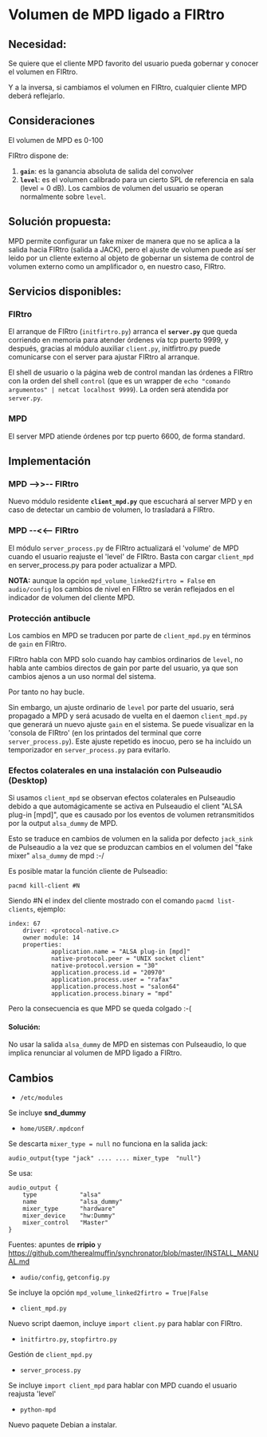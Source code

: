 # Volumen de MPD ligado a FIRtro

## Necesidad:

Se quiere que el cliente MPD favorito del usuario pueda gobernar y conocer el volumen en FIRtro. 

Y a la inversa, si cambiamos el volumen en FIRtro, cualquier cliente MPD deberá reflejarlo.

## Consideraciones

El volumen de MPD es 0-100 

FIRtro dispone de:
1. **`gain`**: es la ganancia absoluta de salida del convolver
2. **`level`**: es el volumen calibrado para un cierto SPL de referencia en sala (level = 0 dB). Los cambios de volumen del usuario se operan normalmente sobre `level`.

## Solución propuesta: 

MPD permite configurar un fake mixer de manera que no se aplica a la salida hacia FIRtro (salida a JACK), pero el ajuste de volumen puede así ser leido por un cliente externo al objeto de gobernar un sistema de control de volumen externo como un amplificador o, en nuestro caso, FIRtro.

## Servicios disponibles:

### FIRtro

El arranque de FIRtro (`initfirtro.py`) arranca el **`server.py`** que queda corriendo en memoria para atender órdenes vía tcp puerto 9999, y después, gracias al módulo auxiliar `client.py`, initfirtro.py puede comunicarse con el server para ajustar FIRtro al arranque.

El shell de usuario o la página web de control mandan las órdenes a FIRtro con la orden del shell `control` (que es un wrapper de `echo "comando argumentos" | netcat localhost 9999`). La orden será atendida por `server.py`.

### MPD
El server MPD atiende órdenes por tcp puerto 6600, de forma standard.

## Implementación 

### MPD -->>-- FIRtro

Nuevo módulo residente **`client_mpd.py`** que escuchará al server MPD y en caso de detectar un cambio de volumen, lo trasladará a FIRtro.

### MPD --<<-- FIRtro

El módulo `server_process.py` de FIRtro actualizará el 'volume' de MPD cuando el usuario reajuste el 'level' de FIRtro. Basta con cargar `client_mpd` en server_process.py para poder actualizar a MPD.

**NOTA:** aunque la opción `mpd_volume_linked2firtro = False` en `audio/config` los cambios de nivel en FIRtro se verán reflejados en el indicador de volumen del cliente MPD.

### Protección antibucle

Los cambios en MPD se traducen por parte de `client_mpd.py` en términos de `gain` en FIRtro.

FIRtro habla con MPD solo cuando hay cambios ordinarios de `level`, no habla ante cambios directos de gain por parte del usuario, ya que son cambios ajenos a un uso normal del sistema.

Por tanto no hay bucle.

Sin embargo, un ajuste ordinario de `level` por parte del usuario, será propagado a MPD y será acusado de vuelta en el daemon `client_mpd.py` que generará un nuevo ajuste `gain` en el sistema. Se puede visualizar en la 'consola de FIRtro' (en los printados del terminal que corre `server_process.py`). Este ajuste repetido es inocuo, pero se ha incluido un temporizador en `server_process.py` para evitarlo.

### Efectos colaterales en una instalación con Pulseaudio (Desktop)

Si usamos `client_mpd` se observan efectos colaterales en Pulseaudio debido a que automágicamente se activa en Pulseaudio el client "ALSA plug-in [mpd]", que es causado por los eventos de volumen retransmitidos por la output `alsa_dummy` de MPD.

Esto se traduce en cambios de volumen en la salida por defecto `jack_sink` de Pulseaudio a la vez que se produzcan cambios en el volumen del "fake mixer" `alsa_dummy` de mpd :-/

Es posible matar la función cliente de Pulseadio:

    pacmd kill-client #N

Siendo #N el index del cliente mostrado con el comando `pacmd list-clients`, ejemplo:

    index: 67
        driver: <protocol-native.c>
        owner module: 14
        properties:
                application.name = "ALSA plug-in [mpd]"
                native-protocol.peer = "UNIX socket client"
                native-protocol.version = "30"
                application.process.id = "20970"
                application.process.user = "rafax"
                application.process.host = "salon64"
                application.process.binary = "mpd"

Pero la consecuencia es que MPD se queda colgado :-(

#### Solución: 

No usar la salida `alsa_dummy` de MPD en sistemas con Pulseaudio, lo que implica renunciar al volumen de MPD ligado a FIRtro.

## Cambios

- `/etc/modules`

Se incluye **snd_dummy**

- `home/USER/.mpdconf`

Se descarta `mixer_type = null` no funciona en la salida jack:

    audio_output{type "jack" .... .... mixer_type  "null"}

Se usa:

    audio_output {
        type            "alsa"
        name            "alsa_dummy"
        mixer_type      "hardware"
        mixer_device    "hw:Dummy"
        mixer_control   "Master"
    }

Fuentes: apuntes de **rripio** y https://github.com/therealmuffin/synchronator/blob/master/INSTALL_MANUAL.md

- `audio/config`, `getconfig.py` 

Se incluye la opción `mpd_volume_linked2firtro = True|False`

- `client_mpd.py`

Nuevo script daemon, incluye `import client.py` para hablar con FIRtro.

- `ìnitfirtro.py`, `stopfirtro.py`

Gestión de `client_mpd.py`

- `server_process.py`

Se incluye `import client_mpd` para hablar con MPD cuando el usuario reajusta 'level'

- `python-mpd`

Nuevo paquete Debian a instalar.


